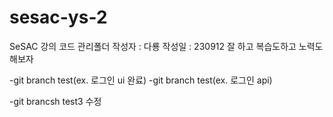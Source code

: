 # sesac-ys-2
SeSAC 강의 코드 관리폴더
작성자 : 다룡
작성일 : 230912
잘 하고 복습도하고 노력도해보자


-git branch test(ex. 로그인 ui 완료)
-git branch test(ex. 로그인 api)

-git brancsh test3 수정

